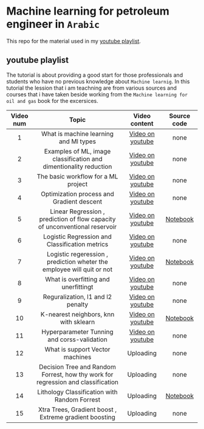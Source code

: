 # Machine learning for petroleum engineer in `Arabic`
This repo for the material used in my [youtube playlist](https://www.youtube.com/watch?v=OkVYHTAnhyg&list=PLEqmbCiLrGwnTW3U8FOnq6rv88cA69C9B&pp=gAQB).

## youtube playlist
The tutorial is about providing a good start for those professionals and students who have no previous knowledge about `Machine learnig`.
In this tutorial the lession that i am teachning are from various sources and courses that i have taken beside working from the `Machine learning for oil and gas` book for the excersices.

|Video num|Topic|Video content|Source code|
|:--:|:--:|:--:|:--:|
|1|What is machine learning and Ml types|[Video on youtube](https://youtu.be/OkVYHTAnhyg)|none|
|2|Examples of ML, image classification and dimentionality reduction|[Video on youtube](https://youtu.be/3wmZPJyPJ5w)|none|
|3|The basic workflow for a ML project|[Video on youtube](https://youtu.be/sqmSH4b7riI)|none|
|4|Optimization process and Gradient descent|[Video on youtube](https://youtu.be/9aa8YpIRr4A)|none|
|5|Linear Regression , prediction of flow capacity of unconventional reservoir|[Video on youtube](https://youtu.be/kJqFeqYNVKk)|[Notebook](https://github.com/ellord-start/machine-learning-for-petroleum-engineers/blob/main/notebooks/linear%20regression%20animation.ipynb)|
|6|Logistic Regression and Classification metrics|[Video on youtube](https://youtu.be/EqsMMoOo1EU)|none|
|7|Logistic regeression , prediction wheter the employee will quit or not|[Video on youtube](https://youtu.be/04yLiJCgY9w)|[Notebook](https://github.com/ellord-start/machine-learning-for-petroleum-engineers/blob/main/notebooks/logistic%20regression.ipynb)|
|8|What is overfitting and unerfittingt|[Video on youtube](https://youtu.be/KgiYfz-haBI)|none|
|9|Reguralization, l1 and l2 penalty|[Video on youtube](https://youtu.be/UQ0a3B6PN6U)|none|
|10|K-nearest neighbors, knn with sklearn|[Video on youtube](https://youtu.be/hNCKrSPhxMA)|[Notebook](https://github.com/ellord-start/machine-learning-for-petroleum-engineers/blob/main/notebooks/knn.ipynb)|
|11|Hyperparameter Tunning and corss-validation|[Video on youtube](https://youtu.be/qm0I6_HkPWA)|none
|12|What is support Vector machines |Uploading |none
|13|Decision Tree and Random Forrest, how thy work for regression and classification|Uploading |none
|14|Lithology Classification with Random Forrest |Uploading |[Notebook](https://github.com/ellord-start/machine-learning-for-petroleum-engineers/blob/main/notebooks/lithology%20classification.ipynb)
|15|Xtra Trees, Gradient boost , Extreme gradient boosting |Uploading |none



